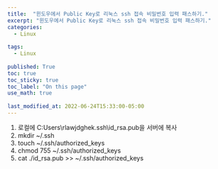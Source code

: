 ```yaml
---
title:  "윈도우에서 Public Key로 리눅스 ssh 접속 비밀번호 입력 패스하기."
excerpt: "윈도우에서 Public Key로 리눅스 ssh 접속 비밀번호 입력 패스하기."
categories:
  - Linux
  
tags:
  - Linux
 
published: True
toc: true
toc_sticky: true
toc_label: "On this page"
use_math: true
    
last_modified_at: 2022-06-24T15:33:00-05:00
---
```


1. 로컬에 C:Users\rlawjdghek\.ssh\id_rsa.pub을 서버에 복사
2. mkdir ~/.ssh
3. touch ~/.ssh/authorized_keys
4. chmod 755 ~/.ssh/authorized_keys
5. cat ./id_rsa.pub >> ~/.ssh/authorized_keys


